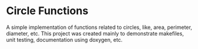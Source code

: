 # Circle Functions

A simple implementation of functions related to circles, like, area, perimeter,
diameter, etc. This project was created mainly to demonstrate makefiles, unit testing, documentation using doxygen, etc.